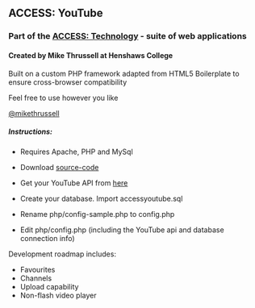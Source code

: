 ## ACCESS: YouTube

### Part of the [ACCESS: Technology](http://accesstechnology.org.uk) - suite of web applications

#### Created by Mike Thrussell at Henshaws College


Built on a custom PHP framework adapted from HTML5 Boilerplate to ensure cross-browser compatibility


Feel free to use however you like

[@mikethrussell](https://twitter.com/mikethrussell)

##### Instructions:

* Requires Apache, PHP and MySql

* Download [source-code](https://github.com/mikethrussell/accessyoutube)

* Get your YouTube API from [here](https://developers.google.com/youtube/registering_an_application) 

* Create your database. Import accessyoutube.sql

* Rename php/config-sample.php to config.php

* Edit php/config.php (including the YouTube api and database connection info)


Development roadmap includes:

* Favourites
* Channels
* Upload capability
* Non-flash video player

